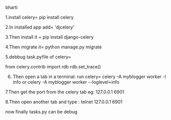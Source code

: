 bharti

1.install celery= pip install celery

2.In installed app add= 'djcelery'

3.Then install it = pip install django-celery

4.Then migrate it= python manage.py migrate

5.debbug task.pyfile of celery= 

from celery.contrib import rdb
    rdb.set_trace()

6. Then open a tab in a terminal: 
run celery= celery -A myblogger worker -l info or  celery -A myblogger worker --loglevel=info

7.Then get the port from the celery tab eg: 127.0.0.1 6901

8.Then open another tab and type : telnet 127.0.0.1 6901

now finally tasks.py can be debug


